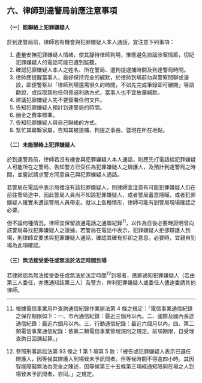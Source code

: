 ## 六、律師到達警局前應注意事項

#### （一）能聯絡上犯罪嫌疑人

於到達警局前，律師若有機會與犯罪嫌疑人本人通話，宜注意下列事項：

1. 盡量安撫犯罪嫌疑人情緒，使其靜待律師到場，惟應避免談論涉案情節，切記犯罪嫌疑人的電話可能已遭到監聽。
2. 確認犯罪嫌疑人本人之姓名、所在警局、遭拘提逮捕時間及到達警局時間。
3. 律師應提醒當事人，最好保持完全的緘默，於律師到場前勿與警察閒聊或漫談，即便警察以「律師到場還需很久的時間，不如先完成筆錄即可離開」等語勸說，或採取其他任何脅迫利誘方式，當事人也不宜放棄緘默。
4. 建議犯罪嫌疑人先不要簽署任何文件。
5. 告知犯罪嫌疑人預計到達警局的時間。
6. 酬金之費率標準。
7. 告知犯罪嫌疑人與自己聯絡的方式。
8. 幫忙其聯繫家屬，告知其被逮捕、拘提之事由，暨現在所在地點。

#### （二）未能聯絡上犯罪嫌疑人

於到達警局前，律師若沒有機會與犯罪嫌疑人本人通話，則應先打電話給犯罪嫌疑人可能所在之警局，告知警方已受任為犯罪嫌疑人之辯護人，及預計到達警局之時間，並嘗試請求警方同意自己與犯罪嫌疑人通話。

若警局在電話中表示局裡沒有該犯罪嫌疑人，則律師宜注意有可能犯罪嫌疑人仍在前往警局途中，因此警局人員尚不知該犯罪嫌疑人，或者警局蓄意隱瞞，或者犯罪嫌疑人確實未遭該警局人員帶走。就以上各種情形，律師可能有到警局現場確認之必要。

但不論何種情況，律師宜保留該通電話之通聯紀錄<sup>11</sup>，以作為日後必要時證明曾向該警局尋找犯罪嫌疑人之證據。若警局在電話中表示，犯罪嫌疑人拒卻辯護人到場，則律師宜要求與犯罪嫌疑人通話，確認其確有拒卻之意思。必要時，宜親自到場為此項確認。

#### （三）無法接受委任或無法於法定時間到場

若律師認為無法接受委任或無法於法定時間<sup>12</sup>到場者，應即通知犯罪嫌疑人（若由第三人委任，亦應通知該第三人）及警方，俾利犯罪嫌疑人或委任人儘速委請其他律師。

---

11. 根據電信事業用戶查詢通信紀錄作業辦法第 4 條之規定：「電信事業通信紀錄之保存期限如下：一、市內通信紀錄：最近三個月以內。二、國際及國內長途通信紀錄：最近六個月以內。三、行動通信紀錄：最近六個月以內。四、第二類電信事業通信紀錄：依第二類電信事業管理規則之規定。前項期限，自受理查詢日回溯起算。」

12. 參照刑事訴訟法第 93 條之 1 第 1 項第 5 款：「被告或犯罪嫌疑人表示已選任辯護人，因等候其辯護人到場致未予訊問者。但等候時間不得逾四小時。其因智能障礙無法為完全之陳述，因等候第三十五條第三項經通知陪同在場之人到場致未予訊問者，亦同。」之規定。